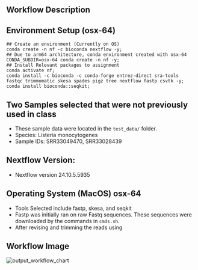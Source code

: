 ## Workflow Description

## Environment Setup (osx-64)
``` 
## Create an environment (Currently on OS)
conda create -n nf -c bioconda nextflow -y;
## Due to arm64 architecture, conda environment created with osx-64
CONDA_SUBDIR=osx-64 conda create -n nf -y;
## Install Relevant packages to assignment
conda activate nf;
conda install -c bioconda -c conda-forge entrez-direct sra-tools fastqc trimmomatic skesa spades pigz tree nextflow fastp csvtk -y;
conda install bioconda::seqkit;
```

## Two Samples selected that were not previously used in class
* These sample data were located in the ```test_data/``` folder.
* Species: Listeria monocytogenes
* Sample IDs: SRR33049470, SRR33028439

## Nextflow Version:
* Nextflow version 24.10.5.5935

## Operating System (MacOS) osx-64
* Tools Selected include fastp, skesa, and seqkit
* Fastp was initially ran on raw Fastq sequences. These sequences were downloaded by the commands in `cmds.sh`.
* After revising and trimming the reads using 

## Workflow Image
![output_workflow_chart](https://github.com/user-attachments/assets/efacd15b-da7d-4308-9621-7ea5a991f0de)

